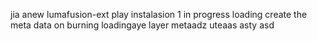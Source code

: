 jia anew lumafusion-ext
play
instalasion 1
in progress
loading
create the meta
data on burning
loadingaye
layer
metaadz
uteaas
asty
asd
